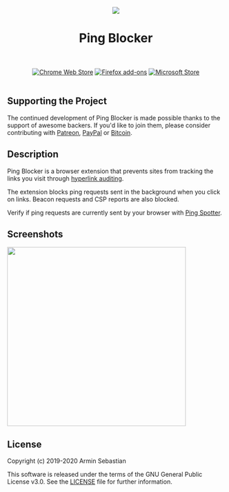 <p align="center"><img src="https://i.imgur.com/UUGTmeg.png"></p>
<h1 align="center">Ping Blocker</h1>

<p align="center">
  </br></br>
  <a href="https://chrome.google.com/webstore/detail/jkpocifanmihboebfhigkjcdihgfcdnb">
    <img src="https://i.imgur.com/B0i5sn3.png" alt="Chrome Web Store"></a>
  <a href="https://addons.mozilla.org/en-US/firefox/addon/ping-blocker/">
    <img src="https://i.imgur.com/kMH6r1a.png" alt="Firefox add-ons"></a>
  <a href="https://microsoftedge.microsoft.com/addons/detail/mafeokjngapchgdgnabeepkhfihiicpb">
    <img src="https://i.imgur.com/n49Wiu2.png" alt="Microsoft Store"></a>
  </br></br>
</p>

## Supporting the Project

The continued development of Ping Blocker is made possible
thanks to the support of awesome backers. If you'd like to join them,
please consider contributing with
[Patreon](https://armin.dev/go/patreon?pr=ping-blocker&src=repo),
[PayPal](https://armin.dev/go/paypal?pr=ping-blocker&src=repo) or
[Bitcoin](https://armin.dev/go/bitcoin?pr=ping-blocker&src=repo).

## Description

Ping Blocker is a browser extension that prevents sites from tracking
the links you visit through
[hyperlink auditing](https://html.spec.whatwg.org/multipage/links.html#hyperlink-auditing).

The extension blocks ping requests sent in the background when you click on links.
Beacon requests and CSP reports are also blocked.

Verify if ping requests are currently sent by your browser
with [Ping Spotter](https://armin.dev/apps/ping-spotter/).

## Screenshots

<p>
  <img width="414" src="https://i.imgur.com/wusrp3m.png">
</p>

## License

Copyright (c) 2019-2020 Armin Sebastian

This software is released under the terms of the GNU General Public License v3.0.
See the [LICENSE](LICENSE) file for further information.

